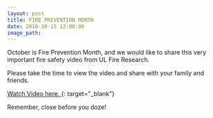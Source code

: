 ```yaml
---
layout: post
title: FIRE PREVENTION MONTH
date: 2018-10-15 12:00:00
image_path:
---
```


October is Fire Prevention Month, and we would like to share this very important fire safety video from UL Fire Research.

Please take the time to view the video and share with your family and friends.

[Watch Video here.&nbsp;](https://www.youtube.com/watch?v=bSP03BE74WA&amp;feature=youtu.be){: target="_blank"}

Remember, close before you doze!